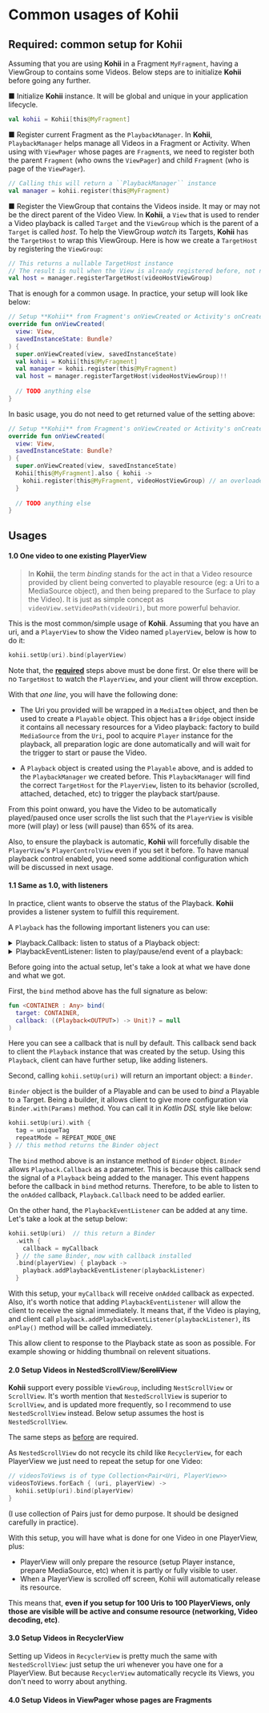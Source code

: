 # Common usages of Kohii

## Required: common setup for Kohii

Assuming that you are using **Kohii** in a Fragment ``MyFragment``, having a ViewGroup to contains some Videos. Below steps are to initialize **Kohii** before going any further.

■ Initialize **Kohii** instance. It will be global and unique in your application lifecycle.

```kotlin
val kohii = Kohii[this@MyFragment]
```

■ Register current Fragment as the ``PlaybackManager``. In **Kohii**, ``PlaybackManager`` helps manage all Videos in a Fragment or Activity. When using with ``ViewPager`` whose pages are ``Fragment``s, we need to register both the parent ``Fragment`` (who owns the ``ViewPager``) and child ``Fragment`` (who is page of the ``ViewPager``). 

```kotlin
// Calling this will return a ``PlaybackManager`` instance
val manager = kohii.register(this@MyFragment)
```

■ Register the ViewGroup that contains the Videos inside. It may or may not be the direct parent of the Video View. In **Kohii**, a ``View`` that is used to render a Video playback is called ``Target`` and the ``ViewGroup`` which is the parent of a ``Target`` is called *host*. To help the ViewGroup *watch* its Targets, **Kohii** has the ``TargetHost`` to wrap this ViewGroup. Here is how we create a ``TargetHost`` by registering the ``ViewGroup``:

```kotlin
// This returns a nullable TargetHost instance
// The result is null when the View is already registered before, not null otherwise.
val host = manager.registerTargetHost(videoHostViewGroup)
```
That is enough for a common usage. In practice, your setup will look like below:

```kotlin
// Setup **Kohii** from Fragment's onViewCreated or Activity's onCreate method.
override fun onViewCreated(
  view: View,
  savedInstanceState: Bundle?
) {
  super.onViewCreated(view, savedInstanceState)
  val kohii = Kohii[this@MyFragment]
  val manager = kohii.register(this@MyFragment)
  val host = manager.registerTargetHost(videoHostViewGroup)!!
  
  // TODO anything else
}
```

In basic usage, you do not need to get returned value of the setting above:

```kotlin
// Setup **Kohii** from Fragment's onViewCreated or Activity's onCreate method.
override fun onViewCreated(
  view: View,
  savedInstanceState: Bundle?
) {
  super.onViewCreated(view, savedInstanceState)
  Kohii[this@MyFragment].also { kohii ->
    kohii.register(this@MyFragment, videoHostViewGroup) // an overloaded version of register().
  }
  
  // TODO anything else
}
```  

## Usages

#### 1.0 One video to one existing PlayerView

> In **Kohii**, the term *binding* stands for the act in that a Video resource provided by client being converted to playable resource (eg: a Uri to a MediaSource object), and then being prepared to the Surface to play the Video). It is just as simple concept as ``videoView.setVideoPath(videoUri)``, but more powerful behavior.

This is the most common/simple usage of **Kohii**. Assuming that you have an uri, and a ``PlayerView`` to show the Video named ``playerView``, below is how to do it:

```kotlin
kohii.setUp(uri).bind(playerView)
```

Note that, the [**required**](#required-common-setup-for-kohii) steps above must be done first. Or else there will be no ``TargetHost`` to watch the ``PlayerView``, and your client will throw exception.

With that *one line*, you will have the following done:

- The Uri you provided will be wrapped in a ``MediaItem`` object, and then be used to create a ``Playable`` object. This object has a ``Bridge`` object inside it contains all necessary resources for a Video playback: factory to build ``MediaSource`` from the ``Uri``, pool to acquire ``Player`` instance for the playback, all preparation logic are done automatically and will wait for the trigger to start or pause the Video.

- A ``Playback`` object is created using the ``Playable`` above, and is added to the ``PlaybackManager`` we created before. This ``PlaybackManager`` will find the correct ``TargetHost`` for the ``PlayerView``, listen to its behavior (scrolled, attached, detached, etc) to trigger the playback start/pause.

From this point onward, you have the Video to be automatically played/paused once user scrolls the list such that the ``PlayerView`` is visible more (will play) or less (will pause) than 65% of its area.

Also, to ensure the playback is automatic, **Kohii** will forcefully disable the ``PlayerView``'s ``PlayerControlView`` even if you set it before. To have manual playback control enabled, you need some additional configuration which will be discussed in next usage.

#### 1.1 Same as 1.0, with listeners

In practice, client wants to observe the status of the Playback. **Kohii** provides a listener system to fulfill this requirement.

A ``Playback`` has the following important listeners you can use:

<details>
  <summary>Playback.Callback: listen to status of a Playback object:</summary>

```kotlin
interface Callback {

  /** Called when the Playback is added to the PlaybackManager */
  fun onAdded(playback: Playback<*>) {}

  /** Called when the Playback becomes active. It is equal to that the target PlayerView is attached to the Window */
  fun onActive(playback: Playback<*>) {}

  /** Called when the Playback becomes inactive. It is equal to that the target PlayerView is detached from the Window */
  fun onInActive(playback: Playback<*>) {}

  /** Called when the Playback is removed from the PlaybackManager */
  fun onRemoved(playback: Playback<*>) {}
}
```
</details>

<details>
  <summary>PlaybackEventListener: listen to play/pause/end event of a playback:</summary>

```kotlin
interface PlaybackEventListener {

  /** Called when a Video is rendered on the Surface for the first time */
  fun onFirstFrameRendered(playback: Playback<*>) {}

  /**
   * Called when buffering status of the playback is changed.
   *
   * @param playWhenReady true if the Video will start playing once buffered enough, false otherwise.
   */
  fun onBuffering(
    playback: Playback<*>,
    playWhenReady: Boolean
  ) {
  } // ExoPlayer state: 2

  /** Called when the Video starts playing */
  fun onPlay(playback: Playback<*>) {} // ExoPlayer state: 3, play flag: true

  /** Called when the Video is paused */
  fun onPause(playback: Playback<*>) {} // ExoPlayer state: 3, play flag: false

  /** Called when the Video finishes its playback */
  fun onEnd(playback: Playback<*>) {} // ExoPlayer state: 4

  /** Called when right before Playback's play() method is called. Maybe called multiple times */
  fun beforePlay(playback: Playback<*>) {}

  /** Called when right after Playback's pause() method is called. Maybe called multiple times */
  fun afterPause(playback: Playback<*>) {}
}
```
</details>

Before going into the actual setup, let's take a look at what we have done and what we got.

First, the ``bind`` method above has the full signature as below:

```kotlin
fun <CONTAINER : Any> bind(
  target: CONTAINER,
  callback: ((Playback<OUTPUT>) -> Unit)? = null
)
```

Here you can see a callback that is null by default. This callback send back to client the ``Playback`` instance that was created by the setup. Using this ``Playback``, client can have further setup, like adding listeners.

Second, calling ``kohii.setUp(uri)`` will return an important object: a ``Binder``.

``Binder`` object is the builder of a Playable and can be used to *bind* a Playable to a Target. Being a builder, it allows client to give more configuration via ``Binder.with(Params)`` method. You can call it in *Kotlin DSL* style like below:

```kotlin
kohii.setUp(uri).with {
  tag = uniqueTag
  repeatMode = REPEAT_MODE_ONE
} // this method returns the Binder object
```

The ``bind`` method above is an instance method of ``Binder`` object. ``Binder`` allows ``Playback.Callback`` as a parameter. This is because this callback send the signal of a ``Playback`` being added to the manager. This event happens before the callback in ``bind`` method returns. Therefore, to be able to listen to the ``onAdded`` callback, ``Playback.Callback`` need to be added earlier.

On the other hand, the ``PlaybackEventListener`` can be added at any time. Let's take a look at the setup below:

```kotlin
kohii.setUp(uri)  // this return a Binder
  .with {
    callback = myCallback
  } // the same Binder, now with callback installed
  .bind(playerView) { playback ->
    playback.addPlaybackEventListener(playbackListener)
  }
```

With this setup, your ``myCallback`` will receive ``onAdded`` callback as expected. Also, it's worth notice that adding ``PlaybackEventListener`` will allow the client to receive the signal immediately. It means that, if the Video is playing, and client call ``playback.addPlaybackEventListener(playbackListener)``, its ``onPlay()`` method will be called immediately.

This allow client to response to the Playback state as soon as possible. For example showing or hidding thumbnail on relevent situations.

#### 2.0 Setup Videos in NestedScrollView/~~ScrollView~~

**Kohii** support every possible ``ViewGroup``, including ``NestScrollView`` or ``ScrollView``. It's worth mention that ``NestedScrollView`` is superior to ``ScrollView``, and is updated more frequently, so I recommend to use ``NestedScrollView`` instead. Below setup assumes the host is ``NestedScrollView``.

The same steps as [before](#required-common-setup-for-kohii) are required.

As ``NestedScrollView`` do not recycle its child like ``RecyclerView``, for each PlayerView we just need to repeat the setup for one Video:

```kotlin
// videosToViews is of type Collection<Pair<Uri, PlayerView>>
videosToViews.forEach { (uri, playerView) -> 
  kohii.setUp(uri).bind(playerView)
}
```

(I use collection of Pairs just for demo purpose. It should be designed carefully in practice).

With this setup, you will have what is done for one Video in one PlayerView, plus:

- PlayerView will only prepare the resource (setup Player instance, prepare MediaSource, etc) when it is partly or fully visible to user.
- When a PlayerView is scrolled off screen, Kohii will automatically release its resource.

This means that, **even if you setup for 100 Uris to 100 PlayerViews, only those are visible will be active and consume resource (networking, Video decoding, etc)**.

#### 3.0 Setup Videos in RecyclerView

Setting up Videos in ``RecyclerView`` is pretty much the same with ``NestedScrollView``: just setup the uri whenever you have one for a PlayerView. But because ``RecyclerView`` automatically recycle its Views, you don't need to worry about anything.

#### 4.0 Setup Videos in ViewPager whose pages are Fragments

